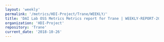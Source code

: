 ```yaml
---
layout: 'weekly'
permalink: '/metrics/HDI-Project/Trane/WEEKLY/'
title: 'DAI Lab OSS Metrics Metrics report for Trane | WEEKLY-REPORT-2018-10-26'
organization: 'HDI-Project'
repository: 'Trane'
current_date: '2018-10-26'
---
```

